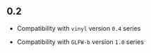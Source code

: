 0.2
---

* Compatibility with `vinyl` version `0.4` series

* Compatibility with `GLFW-b` version `1.0` series
